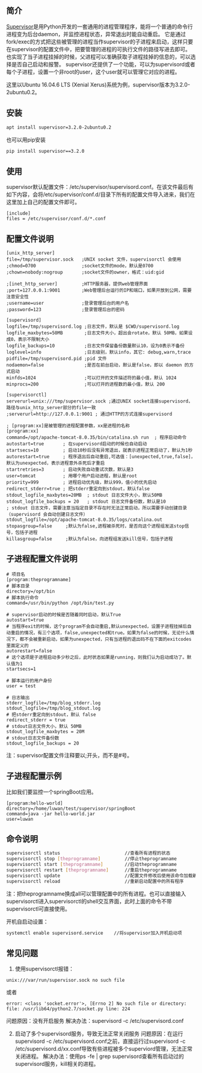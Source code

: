 ## 简介
[Supervisor](http://supervisord.org)是用Python开发的一套通用的进程管理程序，能将一个普通的命令行进程变为后台daemon，并监控进程状态，异常退出时能自动重启。
它是通过fork/exec的方式把这些被管理的进程当作supervisor的子进程来启动，这样只要在supervisor的配置文件中，把要管理的进程的可执行文件的路径写进去即可。
也实现了当子进程挂掉的时候，父进程可以准确获取子进程挂掉的信息的，可以选择是否自己启动和报警。
supervisor还提供了一个功能，可以为supervisord或者每个子进程，设置一个非root的user，这个user就可以管理它对应的进程。

这里以Ubuntu 16.04.6 LTS (Xenial Xerus)系统为例，supervisor版本为3.2.0-2ubuntu0.2。

## 安装
```bash
apt install supervisor=3.2.0-2ubuntu0.2
```
也可以用pip安装

```bash
pip install supervisor==3.2.0
```

## 使用
supervisor默认配置文件：/etc/supervisor/supervisord.conf。在该文件最后有如下内容，会将/etc/supervisor/conf.d/目录下所有的配置文件导入进来，我们在这里加上自己的配置文件即可。
```text
[include]
files = /etc/supervisor/conf.d/*.conf
```

## 配置文件说明
```text
[unix_http_server]
file=/tmp/supervisor.sock   ;UNIX socket 文件，supervisorctl 会使用
;chmod=0700                 ;socket文件的mode，默认是0700
;chown=nobody:nogroup       ;socket文件的owner，格式：uid:gid
 
;[inet_http_server]         ;HTTP服务器，提供web管理界面
;port=127.0.0.1:9001        ;Web管理后台运行的IP和端口，如果开放到公网，需要注意安全性
;username=user              ;登录管理后台的用户名
;password=123               ;登录管理后台的密码
 
[supervisord]
logfile=/tmp/supervisord.log ;日志文件，默认是 $CWD/supervisord.log
logfile_maxbytes=50MB        ;日志文件大小，超出会rotate，默认 50MB，如果设成0，表示不限制大小
logfile_backups=10           ;日志文件保留备份数量默认10，设为0表示不备份
loglevel=info                ;日志级别，默认info，其它: debug,warn,trace
pidfile=/tmp/supervisord.pid ;pid 文件
nodaemon=false               ;是否在前台启动，默认是false，即以 daemon 的方式启动
minfds=1024                  ;可以打开的文件描述符的最小值，默认 1024
minprocs=200                 ;可以打开的进程数的最小值，默认 200
 
[supervisorctl]
serverurl=unix:///tmp/supervisor.sock ;通过UNIX socket连接supervisord，路径与unix_http_server部分的file一致
;serverurl=http://127.0.0.1:9001 ; 通过HTTP的方式连接supervisord
 
; [program:xx]是被管理的进程配置参数，xx是进程的名称
[program:xx]
command=/opt/apache-tomcat-8.0.35/bin/catalina.sh run  ; 程序启动命令
autostart=true       ; 在supervisord启动的时候也自动启动
startsecs=10         ; 启动10秒后没有异常退出，就表示进程正常启动了，默认为1秒
autorestart=true     ; 程序退出后自动重启,可选值：[unexpected,true,false]，默认为unexpected，表示进程意外杀死后才重启
startretries=3       ; 启动失败自动重试次数，默认是3
user=tomcat          ; 用哪个用户启动进程，默认是root
priority=999         ; 进程启动优先级，默认999，值小的优先启动
redirect_stderr=true ; 把stderr重定向到stdout，默认false
stdout_logfile_maxbytes=20MB  ; stdout 日志文件大小，默认50MB
stdout_logfile_backups = 20   ; stdout 日志文件备份数，默认是10
; stdout 日志文件，需要注意当指定目录不存在时无法正常启动，所以需要手动创建目录（supervisord 会自动创建日志文件）
stdout_logfile=/opt/apache-tomcat-8.0.35/logs/catalina.out
stopasgroup=false     ;默认为false,进程被杀死时，是否向这个进程组发送stop信号，包括子进程
killasgroup=false     ;默认为false，向进程组发送kill信号，包括子进程
```
 

## 子进程配置文件说明
```text
# 项目名
[program:theprogramname]
# 脚本目录
directory=/opt/bin
# 脚本执行命令
command=/usr/bin/python /opt/bin/test.py

# supervisor启动的时候是否随着同时启动，默认True
autostart=true
# 当程序exit的时候，这个program不会自动重启,默认unexpected，设置子进程挂掉后自动重启的情况，有三个选项，false,unexpected和true。如果为false的时候，无论什么情况下，都不会被重新启动，如果为unexpected，只有当进程的退出码不在下面的exitcodes里面定义的
autorestart=false
# 这个选项是子进程启动多少秒之后，此时状态如果是running，则我们认为启动成功了。默认值为1
startsecs=1

# 脚本运行的用户身份 
user = test

# 日志输出 
stderr_logfile=/tmp/blog_stderr.log 
stdout_logfile=/tmp/blog_stdout.log 
# 把stderr重定向到stdout，默认 false
redirect_stderr = true
# stdout日志文件大小，默认 50MB
stdout_logfile_maxbytes = 20M
# stdout日志文件备份数
stdout_logfile_backups = 20
```

注：supervisor配置文件注释要以;开头，而不是#号。

## 子进程配置示例

比如我们要监控一个springBoot应用。

```text
[program:hello-world] 
directory=/home/luwan/test/supervisor/springBoot 
command=java -jar hello-world.jar
user=luwan
```
  
## 命令说明
```bash
supervisorctl status                        //查看所有进程的状态
supervisorctl stop [theprogramname]         //停止theprogramname
supervisorctl start [theprogramname]        //启动theprogramname
supervisorctl restart [theprogramname]      //重启theprogramname
supervisorctl update                        //配置文件修改后使用该命令加载新的配置
supervisorctl reload                        //重新启动配置中的所有程序
```
注：把theprogramname换成all可以管理配置中的所有进程。也可以直接输入supervisorctl进入supervisorctl的shell交互界面，此时上面的命令不带supervisorctl可直接使用。

开机自启动设置：
```bash
systemctl enable supervisord.service    //将supervisor加入开机启动项
```

## 常见问题
1. 使用supervisorctl报错：
```text
unix:///var/run/supervisor.sock no such file
```
或者
```text
error: <class 'socket.error'>, [Errno 2] No such file or directory: file: /usr/lib64/python2.7/socket.py line: 224
```
问题原因：没有开启服务
解决办法：supervisord -c /etc/supervisord.conf

2. 启动了多个supervisord服务，导致无法正常关闭服务
问题原因：在运行supervisord -c /etc/supervisord.conf之前，直接运行过supervisord -c /etc/supervisord.d/xx.conf导致有些进程被多个superviord管理，无法正常关闭进程。
解决办法：使用ps -fe | grep supervisord查看所有启动过的supervisord服务，kill相关的进程。

